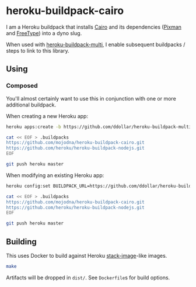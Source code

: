 # heroku-buildpack-cairo

I am a Heroku buildpack that installs [Cairo](http://cairographics.org/) and
its dependencies ([Pixman](http://pixman.org/) and
[FreeType](http://www.freetype.org/)) into a dyno slug.

When used with
[heroku-buildpack-multi](https://github.com/ddollar/heroku-buildpack-multi),
I enable subsequent buildpacks / steps to link to this library.

## Using

### Composed

You'll almost certainly want to use this in conjunction with one or more
additional buildpack.

When creating a new Heroku app:

```bash
heroku apps:create -b https://github.com/ddollar/heroku-buildpack-multi.git

cat << EOF > .buildpacks
https://github.com/mojodna/heroku-buildpack-cairo.git
https://github.com/heroku/heroku-buildpack-nodejs.git
EOF

git push heroku master
```

When modifying an existing Heroku app:

```bash
heroku config:set BUILDPACK_URL=https://github.com/ddollar/heroku-buildpack-multi.git

cat << EOF > .buildpacks
https://github.com/mojodna/heroku-buildpack-cairo.git
https://github.com/heroku/heroku-buildpack-nodejs.git
EOF

git push heroku master
```

## Building

This uses Docker to build against Heroku
[stack-image](https://github.com/heroku/stack-images)-like images.

```bash
make
```

Artifacts will be dropped in `dist/`.  See `Dockerfile`s for build options.
